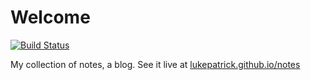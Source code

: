 # Welcome

[![Build Status](https://travis-ci.org/lukepatrick/notes.svg?branch=master)](https://travis-ci.org/lukepatrick/notes)

My collection of notes, a blog. See it live at [lukepatrick.github.io/notes](lukepatrick.github.io/notes)

